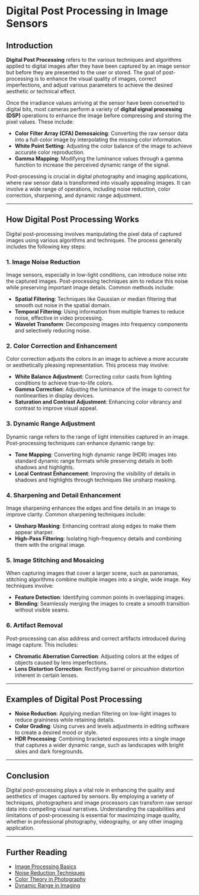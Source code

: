 # Digital Post Processing in Image Sensors

## Introduction

**Digital Post Processing** refers to the various techniques and algorithms applied to digital images after they have been captured by an image sensor but before they are presented to the user or stored. The goal of post-processing is to enhance the visual quality of images, correct imperfections, and adjust various parameters to achieve the desired aesthetic or technical effect.

Once the irradiance values arriving at the sensor have been converted to digital bits, most cameras perform a variety of **digital signal processing (DSP)** operations to enhance the image before compressing and storing the pixel values. These include:

- **Color Filter Array (CFA) Demosaicing**: Converting the raw sensor data into a full-color image by interpolating the missing color information.
- **White Point Setting**: Adjusting the color balance of the image to achieve accurate color reproduction.
- **Gamma Mapping**: Modifying the luminance values through a gamma function to increase the perceived dynamic range of the signal.

Post-processing is crucial in digital photography and imaging applications, where raw sensor data is transformed into visually appealing images. It can involve a wide range of operations, including noise reduction, color correction, sharpening, and dynamic range adjustment.

---

## How Digital Post Processing Works

Digital post-processing involves manipulating the pixel data of captured images using various algorithms and techniques. The process generally includes the following key steps:

### 1. **Image Noise Reduction**

Image sensors, especially in low-light conditions, can introduce noise into the captured images. Post-processing techniques aim to reduce this noise while preserving important image details. Common methods include:

- **Spatial Filtering**: Techniques like Gaussian or median filtering that smooth out noise in the spatial domain.
- **Temporal Filtering**: Using information from multiple frames to reduce noise, effective in video processing.
- **Wavelet Transform**: Decomposing images into frequency components and selectively reducing noise.

### 2. **Color Correction and Enhancement**

Color correction adjusts the colors in an image to achieve a more accurate or aesthetically pleasing representation. This process may involve:

- **White Balance Adjustment**: Correcting color casts from lighting conditions to achieve true-to-life colors.
- **Gamma Correction**: Adjusting the luminance of the image to correct for nonlinearities in display devices.
- **Saturation and Contrast Adjustment**: Enhancing color vibrancy and contrast to improve visual appeal.

### 3. **Dynamic Range Adjustment**

Dynamic range refers to the range of light intensities captured in an image. Post-processing techniques can enhance dynamic range by:

- **Tone Mapping**: Converting high dynamic range (HDR) images into standard dynamic range formats while preserving details in both shadows and highlights.
- **Local Contrast Enhancement**: Improving the visibility of details in shadows and highlights through techniques like unsharp masking.

### 4. **Sharpening and Detail Enhancement**

Image sharpening enhances the edges and fine details in an image to improve clarity. Common sharpening techniques include:

- **Unsharp Masking**: Enhancing contrast along edges to make them appear sharper.
- **High-Pass Filtering**: Isolating high-frequency details and combining them with the original image.

### 5. **Image Stitching and Mosaicing**

When capturing images that cover a larger scene, such as panoramas, stitching algorithms combine multiple images into a single, wide image. Key techniques involve:

- **Feature Detection**: Identifying common points in overlapping images.
- **Blending**: Seamlessly merging the images to create a smooth transition without visible seams.

### 6. **Artifact Removal**

Post-processing can also address and correct artifacts introduced during image capture. This includes:

- **Chromatic Aberration Correction**: Adjusting colors at the edges of objects caused by lens imperfections.
- **Lens Distortion Correction**: Rectifying barrel or pincushion distortion inherent in certain lenses.

---

## Examples of Digital Post Processing

- **Noise Reduction**: Applying median filtering on low-light images to reduce graininess while retaining details.
- **Color Grading**: Using curves and levels adjustments in editing software to create a desired mood or style.
- **HDR Processing**: Combining bracketed exposures into a single image that captures a wider dynamic range, such as landscapes with bright skies and dark foregrounds.

---

## Conclusion

Digital post-processing plays a vital role in enhancing the quality and aesthetics of images captured by sensors. By employing a variety of techniques, photographers and image processors can transform raw sensor data into compelling visual narratives. Understanding the capabilities and limitations of post-processing is essential for maximizing image quality, whether in professional photography, videography, or any other imaging application.

---

## Further Reading

- [Image Processing Basics](#)
- [Noise Reduction Techniques](#)
- [Color Theory in Photography](#)
- [Dynamic Range in Imaging](#)

